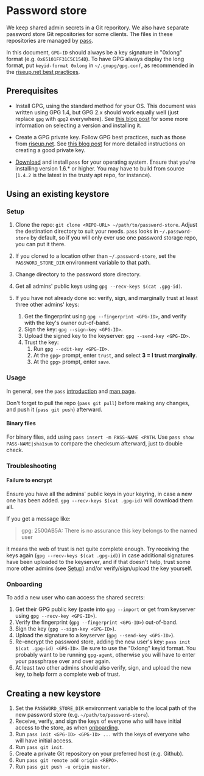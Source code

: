 Password store
==============

We keep shared admin secrets in a Git reporitory. We also have separate
password store Git repositories for some clients. The files in these
repositories are managed by [pass](https://www.passwordstore.org/).

In this document, `GPG-ID` should always be a key signature in "0xlong" format
(e.g. `0x65101FF31C5C154D`). To have GPG always display the long format, put
`keyid-format 0xlong` in `~/.gnupg/gpg.conf`, as recommended in the
[riseup.net best practices](https://help.riseup.net/en/security/message-security/openpgp/best-practices#dont-rely-on-the-key-id).

Prerequisites
-------------

* Install GPG, using the standard method for your OS. This document was written
  using GPG 1.4, but GPG 2.x should work equally well (just replace `gpg` with
  `gpg2` everywhere).  See
  [this blog post](https://www.fpcomplete.com/blog/2016/05/stack-security-gnupg-keys)
  for some more information on selecting a version and installing it.

* Create a GPG private key. Follow GPG best practices, such as those from
  [riseup.net](https://help.riseup.net/en/security/message-security/openpgp/best-practices).
  See [this blog post](https://www.fpcomplete.com/blog/2016/05/stack-security-gnupg-keys)
  for more detailed instructions on creating a good private key.

* [Download](https://www.passwordstore.org/#download) and install `pass` for
  your operating system. Ensure that you're installing version 1.6.* or higher.
  You may have to build from source (`1.4.2` is the latest in the trusty apt
  repo, for instance).

Using an existing keystore
--------------------------

### Setup

 1. Clone the repo: `git clone <REPO-URL>
    ~/path/to/password-store`. Adjust the destination directory to suit your needs.
    `pass` looks in `~/.password-store` by default, so if you will only ever use
    one password storage repo, you can put it there.

 2. If you cloned to a location other than `~/.password-store`, set the
    `PASSWORD_STORE_DIR` environment variable to that path.

 3. Change directory to the password store directory.

 4. Get all admins' public keys using `gpg --recv-keys $(cat .gpg-id)`.

 5. If you have not already done so: verify, sign, and marginally trust at least
    three other admins' keys:

     1. Get the fingerprint using `gpg --fingerprint <GPG-ID>`, and verify with
        the key's owner out-of-band.
     2. Sign the key: `gpg --sign-key <GPG-ID>`.
     3. Upload the signed key to the keyserver: `gpg --send-key <GPG-ID>`.
     3. Trust the key:
         1. Run `gpg --edit-key <GPG-ID>`.
         2. At the `gpg>` prompt, enter `trust`, and select **3 = I trust marginally**.
         3. At the `gpg>` prompt, enter `save`.

### Usage

In general, see the `pass` [introduction](https://www.passwordstore.org/) and
[man page](https://git.zx2c4.com/password-store/about/).

Don't forget to pull the repo (`pass git pull`) before making any changes, and
push it (`pass git push`) afterward.

#### Binary files

For binary files, add using `pass insert -m PASS-NAME <PATH`. Use `pass show
PASS-NAME|sha1sum` to compare the checksum afterward, just to double check.

### Troubleshooting

#### Failure to encrypt

Ensure you have all the admins' public keys in your keyring, in case a new one
has been added. `gpg --recv-keys $(cat .gpg-id)` will download them all.

If you get a message like:

> gpg: 2500AB5A: There is no assurance this key belongs to the named user

it means the web of trust is not quite complete enough. Try receiving the keys
again (`gpg --recv-keys $(cat .gpg-id)`) in case additional signatures have been
uploaded to the keyserver, and if that doesn't help, trust some more other
admins (see [Setup](#setup)) and/or verify/sign/upload the key yourself.

### Onboarding

To add a new user who can access the shared secrets:

 1. Get their GPG public key (paste into `gpg --import` or get from keyserver
    using `gpg --recv-key <GPG-ID>`).
 2. Verify the fingerprint (`gpg --fingerprint <GPG-ID>`) out-of-band.
 3. Sign the key (`gpg --sign-key <GPG-ID>`).
 4. Upload the signature to a keyserver (`gpg --send-key <GPG-ID>`).
 5. Re-encrypt the password store, adding the new user's key: `pass init $(cat
    .gpg-id) <GPG-ID>`. Be sure to use the "0xlong" keyid format. You probably
    want to be running `gpg-agent`, otherwise you will have to enter your
    passphrase over and over again.
 6. At least two other admins should also verify, sign, and upload the new key,
    to help form a complete web of trust.

Creating a new keystore
-----------------------

 1. Set the `PASSWORD_STORE_DIR` environment variable to the local path
    of the new password store (e.g. `~/path/to/password-store`).
 2. Receive, verify, and sign the keys of everyone who will have initial access to the
    store, as when [onboarding](#onboarding).
 3. Run `pass init <GPG-ID> <GPG-ID> ...` with the keys of everyone who will
    have initial access.
 4. Run `pass git init`.
 5. Create a private Git repository on your preferred host (e.g. Github).
 6. Run `pass git remote add origin <REPO>`.
 7. Run `pass git push -u origin master`.
